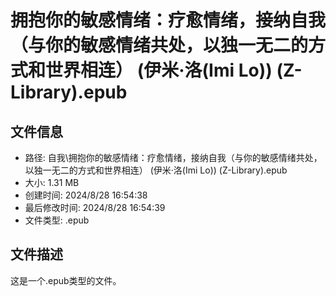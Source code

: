 ﻿# 拥抱你的敏感情绪：疗愈情绪，接纳自我（与你的敏感情绪共处，以独一无二的方式和世界相连） (伊米·洛(Imi Lo)) (Z-Library).epub

## 文件信息
- 路径: 自我\拥抱你的敏感情绪：疗愈情绪，接纳自我（与你的敏感情绪共处，以独一无二的方式和世界相连） (伊米·洛(Imi Lo)) (Z-Library).epub
- 大小: 1.31 MB
- 创建时间: 2024/8/28 16:54:38
- 最后修改时间: 2024/8/28 16:54:39
- 文件类型: .epub

## 文件描述
这是一个.epub类型的文件。

